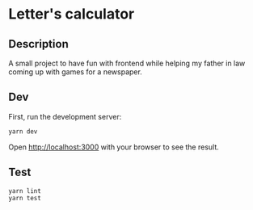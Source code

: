# Letter's calculator
## Description
A small project to have fun with frontend while helping my father in law coming up with games
for a newspaper.

## Dev
First, run the development server:

```bash
yarn dev
```

Open [http://localhost:3000](http://localhost:3000) with your browser to see the result.

## Test
```bash
yarn lint
yarn test
```
